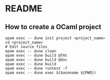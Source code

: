 # README

## How to create a OCaml project

```shell
opam exec -- dune init project <project_name>
cd <project_name>
# Edit source files
opam exec -- dune clean
opam exec -- dune build @fmt
opam exec -- dune build @doc
opam exec -- dune build
opam exec -- dune runtest -f
opam exec -- dune exec $(basename ${PWD})
```